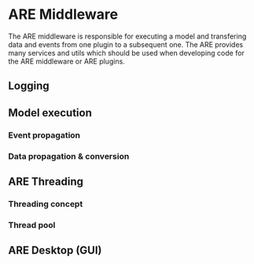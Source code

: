 # ARE Middleware

The ARE middleware is responsible for executing a model and transfering data and events from one plugin to a subsequent one.
The ARE provides many services and utils which should be used when developing code for the ARE middleware or ARE plugins.

## Logging

## Model execution

### Event propagation

### Data propagation & conversion


## ARE Threading

### Threading concept

### Thread pool

## ARE Desktop (GUI)



